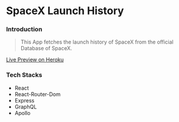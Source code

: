 # SpaceX Launch History

### Introduction
> This App fetches the launch history of SpaceX from the official Database of SpaceX.

[Live Preview on Heroku](https://secure-inlet-20642.herokuapp.com/ "Live Preview on Heroku")

### Tech Stacks
- React
- React-Router-Dom
- Express
- GraphQL
- Apollo

